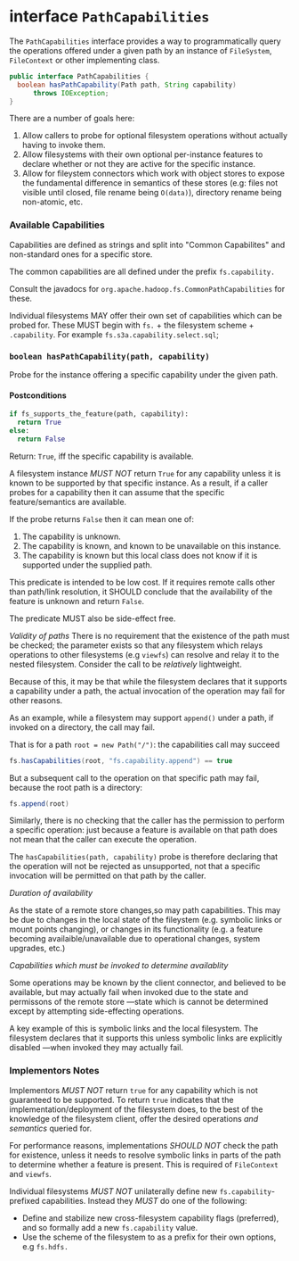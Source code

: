 <!---
  Licensed under the Apache License, Version 2.0 (the "License");
  you may not use this file except in compliance with the License.
  You may obtain a copy of the License at

   http://www.apache.org/licenses/LICENSE-2.0

  Unless required by applicable law or agreed to in writing, software
  distributed under the License is distributed on an "AS IS" BASIS,
  WITHOUT WARRANTIES OR CONDITIONS OF ANY KIND, either express or implied.
  See the License for the specific language governing permissions and
  limitations under the License. See accompanying LICENSE file.
-->

# <a name="PathCapabilities"></a> interface `PathCapabilities`

The `PathCapabilities` interface provides a way to programmatically query the
operations offered under a given path by an instance of `FileSystem`, `FileContext`
or other implementing class.

```java
public interface PathCapabilities {
  boolean hasPathCapability(Path path, String capability)
      throws IOException;
}
```

There are a number of goals here:

1. Allow callers to probe for optional filesystem operations without actually
having to invoke them.
1. Allow filesystems with their own optional per-instance features to declare
whether or not they are active for the specific instance.
1. Allow for fileystem connectors which work with object stores to expose the
fundamental difference in semantics of these stores (e.g: files not visible
until closed, file rename being `O(data)`), directory rename being non-atomic,
etc.

### Available Capabilities

Capabilities are defined as strings and split into "Common Capabilites"
and non-standard ones for a specific store.

The common capabilities are all defined under the prefix `fs.capability.`

Consult the javadocs for `org.apache.hadoop.fs.CommonPathCapabilities` for these.


Individual filesystems MAY offer their own set of capabilities which
can be probed for. These MUST begin with `fs.` + the filesystem scheme +
 `.capability`. For example `fs.s3a.capability.select.sql`;

### `boolean hasPathCapability(path, capability)`

Probe for the instance offering a specific capability under the
given path.

#### Postconditions

```python
if fs_supports_the_feature(path, capability):
  return True
else:
  return False
```

Return: `True`, iff the specific capability is available.

A filesystem instance *MUST NOT* return `True` for any capability unless it is
known to be supported by that specific instance. As a result, if a caller
probes for a capability then it can assume that the specific feature/semantics
are available.

If the probe returns `False` then it can mean one of:

1. The capability is unknown.
1. The capability is known, and known to be unavailable on this instance.
1. The capability is known but this local class does not know if it is supported
   under the supplied path.

This predicate is intended to be low cost. If it requires remote calls other
than path/link resolution, it SHOULD conclude that the availability
of the feature is unknown and return `False`.

The predicate MUST also be side-effect free.

*Validity of paths*
There is no requirement that the existence of the path must be checked;
the parameter exists so that any filesystem which relays operations to other
filesystems (e.g `viewfs`) can resolve and relay it to the nested filesystem.
Consider the call to be *relatively* lightweight.

Because of this, it may be that while the filesystem declares that
it supports a capability under a path, the actual invocation of the operation
may fail for other reasons.

As an example, while a filesystem may support `append()` under a path,
if invoked on a directory, the call may fail.

That is for a path `root = new Path("/")`: the capabilities call may succeed

```java
fs.hasCapabilities(root, "fs.capability.append") == true
```

But a subsequent call to the operation on that specific path may fail,
because the root path is a directory:

```java
fs.append(root)
```


Similarly, there is no checking that the caller has the permission to
perform a specific operation: just because a feature is available on that
path does not mean that the caller can execute the operation.

The `hasCapabilities(path, capability)` probe is therefore declaring that
the operation will not be rejected as unsupported, not that a specific invocation
will be permitted on that path by the caller.

*Duration of availability*

As the state of a remote store changes,so may path capabilities. This
may be due to changes in the local state of the fileystem (e.g. symbolic links
or mount points changing), or changes in its functionality (e.g. a feature
becoming availaible/unavailable due to operational changes, system upgrades, etc.)

*Capabilities which must be invoked to determine availablity*

Some operations may be known by the client connector, and believed to be available,
but may actually fail when invoked due to the state and permissons of the remote
store —state which is cannot be determined except by attempting
side-effecting operations.

A key example of this is symbolic links and the local filesystem.
The filesystem declares that it supports this unless symbolic links are explicitly
disabled —when invoked they may actually fail.

### Implementors Notes

Implementors *MUST NOT* return `true` for any capability which is not guaranteed
to be supported. To return `true` indicates that the implementation/deployment
of the filesystem does, to the best of the knowledge of the filesystem client,
offer the desired operations *and semantics* queried for.

For performance reasons, implementations *SHOULD NOT* check the path for
existence, unless it needs to resolve symbolic links in parts of the path
to determine whether a feature is present. This is required of `FileContext`
and `viewfs`.

Individual filesystems *MUST NOT* unilaterally define new `fs.capability`-prefixed
capabilities. Instead they *MUST* do one of the following:

* Define and stabilize new cross-filesystem capability flags (preferred),
and so formally add a new `fs.capability` value.
* Use the scheme of the filesystem to as a prefix for their own options,
e.g `fs.hdfs.`
